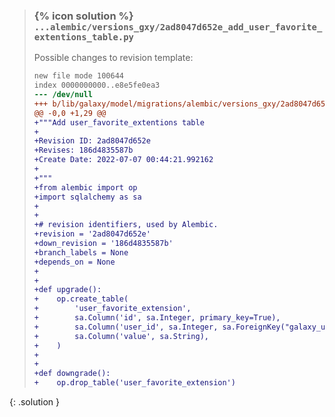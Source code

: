
> ### {% icon solution %} ``...alembic/versions_gxy/2ad8047d652e_add_user_favorite_extentions_table.py``
> 
> Possible changes to revision template:
> 
> ```diff
> new file mode 100644
> index 0000000000..e8e5fe0ea3
> --- /dev/null
> +++ b/lib/galaxy/model/migrations/alembic/versions_gxy/2ad8047d652e_add_user_favorite_extentions_table.py
> @@ -0,0 +1,29 @@
> +"""Add user_favorite_extentions table
> +
> +Revision ID: 2ad8047d652e
> +Revises: 186d4835587b
> +Create Date: 2022-07-07 00:44:21.992162
> +
> +"""
> +from alembic import op
> +import sqlalchemy as sa
> +
> +
> +# revision identifiers, used by Alembic.
> +revision = '2ad8047d652e'
> +down_revision = '186d4835587b'
> +branch_labels = None
> +depends_on = None
> +
> +
> +def upgrade():
> +    op.create_table(
> +        'user_favorite_extension',
> +        sa.Column('id', sa.Integer, primary_key=True),
> +        sa.Column('user_id', sa.Integer, sa.ForeignKey("galaxy_user.id")),
> +        sa.Column('value', sa.String),
> +    )
> +
> +
> +def downgrade():
> +    op.drop_table('user_favorite_extension')
> ```
{: .solution }
